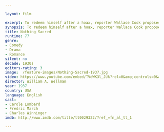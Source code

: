 ```yaml
---

layout: film

excerpt: To redeem himself after a hoax, reporter Wallace Cook proposes a series of stories on doomed Hazel Flagg. Hazel discovers she really doesn't have radium poisoning, but still accepts the big fling in New York that Cook offers her. At first, she has a great time, but complications arise when she and Wally fall in love, and an Austrian specialist discovers that Hazel is faking.
synopsis: To redeem himself after a hoax, reporter Wallace Cook proposes a series of stories on doomed Hazel Flagg. Hazel discovers she really doesn't have radium poisoning, but still accepts the big fling in New York that Cook offers her. At first, she has a great time, but complications arise when she and Wally fall in love, and an Austrian specialist discovers that Hazel is faking.
title: Nothing Sacred
runtime: 77
genre: 
- Comedy
- Drama
- Romance 
silent: no
decade: 1930s
editors-rating: 3
image:  /feature-images/Nothing-Sacred-1937.jpg
video: https://www.youtube.com/embed/TVdWK3l_JUk?rel=0&amp;controls=0&amp;showinfo=0
director: William A. Wellman
year: 1937
country: USA
language: English
cast:
- Carole Lombard
- Fredric March
- Charles Winninger
imdb: http://www.imdb.com/title/tt0029322/?ref_=fn_al_tt_1

--- 
```

